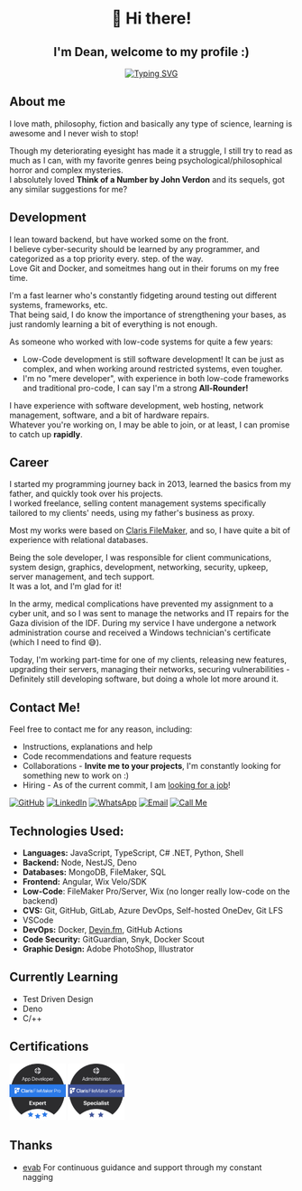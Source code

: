 <div align="center">
    <h1>👋 Hi there!</h1>
    <h2>I'm Dean, welcome to my profile :)</h2>

[![Typing SVG](https://readme-typing-svg.demolab.com/?lines=Software+Engineer;Fullstack+Developer;Ethical+Hacker;Math+Nerd&center=true)](https://github.com/DeanAyalon)

</div>

## About me
I love math, philosophy, fiction and basically any type of science, learning is awesome and I never wish to stop!

Though my deteriorating eyesight has made it a struggle, I still try to read as much as I can, with my favorite genres being psychological/philosophical horror and complex mysteries.<br>
I absolutely loved **Think of a Number by John Verdon** and its sequels, got any similar suggestions for me?

## Development
I lean toward backend, but have worked some on the front.<br>
I believe cyber-security should be learned by any programmer, and categorized as a top priority every. step. of the way.<br>
Love Git and Docker, and someitmes hang out in their forums on my free time.

I'm a fast learner who's constantly fidgeting around testing out different systems, frameworks, etc.<br>
That being said, I do know the importance of strengthening your bases, as just randomly learning a bit of everything is not enough.

As someone who worked with low-code systems for quite a few years:
- Low-Code development is still software development! It can be just as complex, and when working around restricted systems, even tougher.
- I'm no "mere developer", with experience in both low-code frameworks and traditional pro-code, I can say I'm a strong **All-Rounder!**

I have experience with software development, web hosting, network management, software, and a bit of hardware repairs.<br>
Whatever you're working on, I may be able to join, or at least, I can promise to catch up **rapidly**.

## Career
I started my programming journey back in 2013, learned the basics from my father, and quickly took over his projects.<br>
I worked freelance, selling content management systems specifically tailored to my clients' needs, using my father's business as proxy.

Most my works were based on [Claris FileMaker](https://www.claris.com/filemaker/), and so, I have quite a bit of experience with relational databases.

Being the sole developer, I was responsible for client communications, system design, graphics, development, networking, security, upkeep, server management, and tech support.<br>
It was a lot, and I'm glad for it!

In the army, medical complications have prevented my assignment to a cyber unit, and so I was sent to manage the networks and IT repairs for the Gaza division of the IDF. During my service I have undergone a network administration course and received a Windows technician's certificate (which I need to find 😅).

Today, I'm working part-time for one of my clients, releasing new features, upgrading their servers, managing their networks, securing vulnerabilities - Definitely still developing software, but doing a whole lot more around it.

## Contact Me!
Feel free to contact me for any reason, including:
- Instructions, explanations and help
- Code recommendations and feature requests
- Collaborations - **Invite me to your projects**, I'm constantly looking for something new to work on :)
- Hiring - As of the current commit, I am [looking for a job](https://github.com/deanayalon/deanayalon/tree/main/files/Resumé.pdf)!

[![GitHub](https://img.shields.io/badge/github-121011?style=for-the-badge&logo=github&logoColor=white)](https://github.com/DeanAyalon)
[![LinkedIn](https://img.shields.io/badge/linkedin-0077B5?style=for-the-badge&logo=linkedin&logoColor=white)](https://linkedin.com/in/deanayalon)
[![WhatsApp](https://img.shields.io/badge/WhatsApp-25D366?style=for-the-badge&logo=whatsapp&logoColor=white)](https://wa.me/972549009763)
[![Email](https://img.shields.io/badge/Email-3693F3?style=for-the-badge&logo=icloud&logoColor=white)](mailto:dev@deanayalon.com) 
[![Call Me](https://custom-icon-badges.demolab.com/badge/Call_Me-blue?logo=phone&logoColor=white&style=for-the-badge)](tel:+972549009763)

## Technologies Used:
- **Languages:** JavaScript, TypeScript, C# .NET, Python, Shell
- **Backend:** Node, NestJS, Deno
- **Databases:** MongoDB, FileMaker, SQL
- **Frontend:** Angular, Wix Velo/SDK
- **Low-Code**: FileMaker Pro/Server, Wix (no longer really low-code on the backend)
- **CVS:** Git, GitHub, GitLab, Azure DevOps, Self-hosted OneDev, Git LFS
- VSCode
- **DevOps:** Docker, [Devin.fm](https://devin.fm), GitHub Actions
- **Code Security:** GitGuardian, Snyk, Docker Scout
- **Graphic Design:** Adobe PhotoShop, Illustrator

## Currently Learning
- Test Driven Design
- Deno
- C/++

## Certifications
[<img alt="FileMaker Pro Expert" src="./images/fmp-expert.png" height=100 />](https://www.credly.com/badges/b7a53493-ce4f-45b5-871a-a220b8f6f166)
[<img alt="FileMaker Server Specialist" src="./images/fms-specialist.png" height=100 />](https://www.credly.com/badges/5ea0702d-7288-4d8e-b842-105388be6931)

## Thanks
- [evab](https://github.com/eranbraun) For continuous guidance and support through my constant nagging
